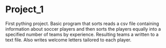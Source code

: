 # Project_1
First pything project. Basic program that sorts reads a csv file containing information about soccer players and then sorts the players equally into a specified number of teams by experience. Resulting teams a written to a text file. Also writes welcome letters tailored to each player. 